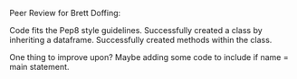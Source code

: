 Peer Review for Brett Doffing:

Code fits the Pep8 style guidelines.
Successfully created a class by inheriting a dataframe.
Successfully created methods within the class.

One thing to improve upon?
Maybe adding some code to include if name = main statement. 
